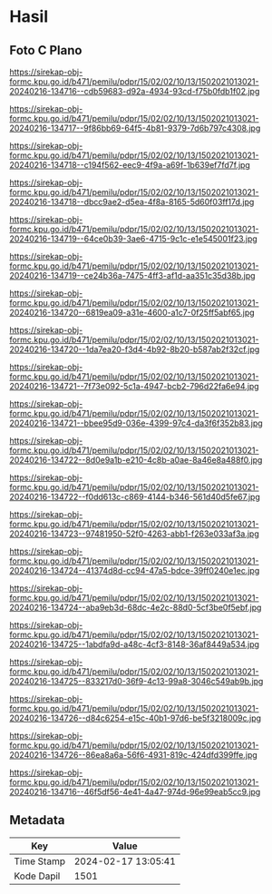 # Hasil

## Foto C Plano

https://sirekap-obj-formc.kpu.go.id/b471/pemilu/pdpr/15/02/02/10/13/1502021013021-20240216-134716--cdb59683-d92a-4934-93cd-f75b0fdb1f02.jpg

https://sirekap-obj-formc.kpu.go.id/b471/pemilu/pdpr/15/02/02/10/13/1502021013021-20240216-134717--9f86bb69-64f5-4b81-9379-7d6b797c4308.jpg

https://sirekap-obj-formc.kpu.go.id/b471/pemilu/pdpr/15/02/02/10/13/1502021013021-20240216-134718--c194f562-eec9-4f9a-a69f-1b639ef7fd7f.jpg

https://sirekap-obj-formc.kpu.go.id/b471/pemilu/pdpr/15/02/02/10/13/1502021013021-20240216-134718--dbcc9ae2-d5ea-4f8a-8165-5d60f03ff17d.jpg

https://sirekap-obj-formc.kpu.go.id/b471/pemilu/pdpr/15/02/02/10/13/1502021013021-20240216-134719--64ce0b39-3ae6-4715-9c1c-e1e545001f23.jpg

https://sirekap-obj-formc.kpu.go.id/b471/pemilu/pdpr/15/02/02/10/13/1502021013021-20240216-134719--ce24b36a-7475-4ff3-af1d-aa351c35d38b.jpg

https://sirekap-obj-formc.kpu.go.id/b471/pemilu/pdpr/15/02/02/10/13/1502021013021-20240216-134720--6819ea09-a31e-4600-a1c7-0f25ff5abf65.jpg

https://sirekap-obj-formc.kpu.go.id/b471/pemilu/pdpr/15/02/02/10/13/1502021013021-20240216-134720--1da7ea20-f3d4-4b92-8b20-b587ab2f32cf.jpg

https://sirekap-obj-formc.kpu.go.id/b471/pemilu/pdpr/15/02/02/10/13/1502021013021-20240216-134721--7f73e092-5c1a-4947-bcb2-796d22fa6e94.jpg

https://sirekap-obj-formc.kpu.go.id/b471/pemilu/pdpr/15/02/02/10/13/1502021013021-20240216-134721--bbee95d9-036e-4399-97c4-da3f6f352b83.jpg

https://sirekap-obj-formc.kpu.go.id/b471/pemilu/pdpr/15/02/02/10/13/1502021013021-20240216-134722--8d0e9a1b-e210-4c8b-a0ae-8a46e8a488f0.jpg

https://sirekap-obj-formc.kpu.go.id/b471/pemilu/pdpr/15/02/02/10/13/1502021013021-20240216-134722--f0dd613c-c869-4144-b346-561d40d5fe67.jpg

https://sirekap-obj-formc.kpu.go.id/b471/pemilu/pdpr/15/02/02/10/13/1502021013021-20240216-134723--97481950-52f0-4263-abb1-f263e033af3a.jpg

https://sirekap-obj-formc.kpu.go.id/b471/pemilu/pdpr/15/02/02/10/13/1502021013021-20240216-134724--41374d8d-cc94-47a5-bdce-39ff0240e1ec.jpg

https://sirekap-obj-formc.kpu.go.id/b471/pemilu/pdpr/15/02/02/10/13/1502021013021-20240216-134724--aba9eb3d-68dc-4e2c-88d0-5cf3be0f5ebf.jpg

https://sirekap-obj-formc.kpu.go.id/b471/pemilu/pdpr/15/02/02/10/13/1502021013021-20240216-134725--1abdfa9d-a48c-4cf3-8148-36af8449a534.jpg

https://sirekap-obj-formc.kpu.go.id/b471/pemilu/pdpr/15/02/02/10/13/1502021013021-20240216-134725--833217d0-36f9-4c13-99a8-3046c549ab9b.jpg

https://sirekap-obj-formc.kpu.go.id/b471/pemilu/pdpr/15/02/02/10/13/1502021013021-20240216-134726--d84c6254-e15c-40b1-97d6-be5f3218009c.jpg

https://sirekap-obj-formc.kpu.go.id/b471/pemilu/pdpr/15/02/02/10/13/1502021013021-20240216-134726--86ea8a6a-56f6-4931-819c-424dfd399ffe.jpg

https://sirekap-obj-formc.kpu.go.id/b471/pemilu/pdpr/15/02/02/10/13/1502021013021-20240216-134716--46f5df56-4e41-4a47-974d-96e99eab5cc9.jpg


## Metadata

| Key        | Value               |
| ---------- | ------------------- |
| Time Stamp | 2024-02-17 13:05:41 |
| Kode Dapil | 1501                |



